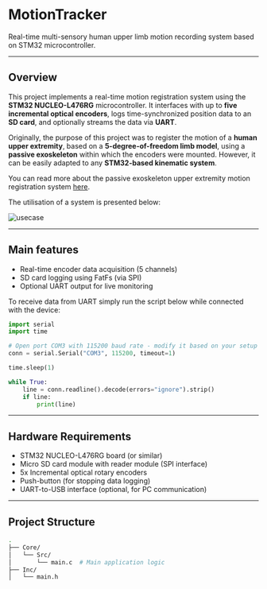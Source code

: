 # MotionTracker

Real-time multi-sensory human upper limb motion recording system based on STM32 microcontroller.

---
## Overview

This project implements a real-time motion registration system using the **STM32 NUCLEO-L476RG** microcontroller. It interfaces with up to **five incremental optical encoders**, logs time-synchronized position data to an **SD card**, and optionally streams the data via **UART**.

Originally, the purpose of this project was to register the motion of a **human upper extremity**, based on a **5-degree-of-freedom limb model**, using a **passive exoskeleton** within which the encoders were mounted. However, it can be easily adapted to any **STM32-based kinematic system**.

You can read more about the passive exoskeleton upper extremity motion registration system [here](https://link.springer.com/chapter/10.1007/978-3-031-78266-4_14).  

The utilisation of a system is presented below:


![usecase](https://github.com/user-attachments/assets/883334ab-c5f7-4cdb-a715-13bd2e9231f1)


---

## Main features

- Real-time encoder data acquisition (5 channels)
- SD card logging using FatFs (via SPI)
- Optional UART output for live monitoring

To receive data from UART simply run the script below while connected with the device:

```python
import serial
import time

# Open port COM3 with 115200 baud rate - modify it based on your setup 
conn = serial.Serial("COM3", 115200, timeout=1)

time.sleep(1)  

while True:
    line = conn.readline().decode(errors="ignore").strip()
    if line:
        print(line)
```

---

## Hardware Requirements

- STM32 NUCLEO-L476RG board (or similar)
- Micro SD card module with reader module  (SPI interface) 
- 5x Incremental optical rotary encoders
- Push-button (for stopping data logging)
- UART-to-USB interface (optional, for PC communication)

---

## Project Structure

```bash
.
├── Core/
│   └── Src/
│       └── main.c  # Main application logic
├── Inc/
│   └── main.h  

